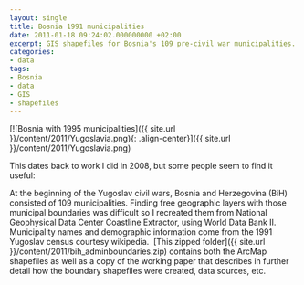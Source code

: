 ```yaml
---
layout: single
title: Bosnia 1991 municipalities
date: 2011-01-18 09:24:02.000000000 +02:00
excerpt: GIS shapefiles for Bosnia's 109 pre-civil war municipalities. 
categories:
- data
tags:
- Bosnia
- data
- GIS
- shapefiles
---
```



[![Bosnia with 1995 municipalities]({{ site.url }}/content/2011/Yugoslavia.png){: .align-center}]({{ site.url }}/content/2011/Yugoslavia.png)

This dates back to work I did in 2008, but some people seem to find it useful:

At the beginning of the Yugoslav civil wars, Bosnia and Herzegovina (BiH) consisted of 109 municipalities. Finding free geographic layers with those municipal boundaries was difficult so I recreated them from National Geophysical Data Center Coastline Extractor, using World Data Bank II. Municipality names and demographic information come from the 1991 Yugoslav census courtesy wikipedia.  [This zipped folder]({{ site.url }}/content/2011/bih_adminboundaries.zip) contains both the ArcMap shapefiles as well as a copy of the working paper that describes in further detail how the boundary shapefiles were created, data sources, etc.
